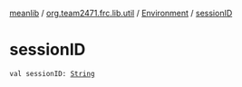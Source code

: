 [meanlib](../../index.md) / [org.team2471.frc.lib.util](../index.md) / [Environment](index.md) / [sessionID](./session-i-d.md)

# sessionID

`val sessionID: `[`String`](https://kotlinlang.org/api/latest/jvm/stdlib/kotlin/-string/index.html)